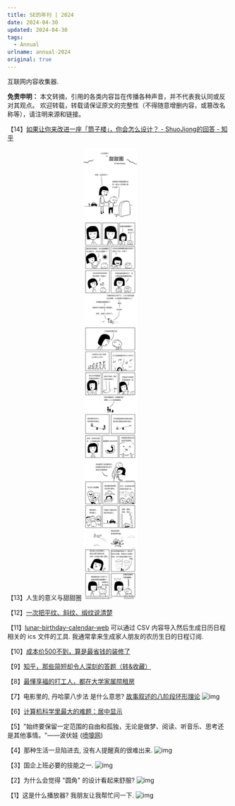 ```yaml
---
title: SE的年刊 | 2024
date: 2024-04-30
updated: 2024-04-30
tags:
  - Annual
urlname: annual-2024
original: true
---
```

互联网内容收集器. 
<!--more-->
**免责申明：**
本文转摘，引用的各类内容旨在传播各种声音，并不代表我认同或反对其观点。
欢迎转载，转载请保证原文的完整性（不得随意增删内容，或篡改名称等），请注明来源和链接。

【14】[如果让你来改进一座「筒子楼」，你会怎么设计？ - ShuoJiong的回答 - 知乎](https://www.zhihu.com/question/652609243/answer/3468994199)

【13】人生的意义与甜甜圈
![img](/picture/a/8.webp)

【12】[一次把平纹、斜纹、缎纹说清楚](https://zhuanlan.zhihu.com/p/36945143)

【11】[lunar-birthday-calendar-web](https://lunar-birthday-calendar-web.firebaseapp.com) 可以通过 CSV 内容导入然后生成日历日程相关的 ics 文件的工具. 我通常拿来生成家人朋友的农历生日的日程订阅. 

【10】[成本价500不到，算是最省钱的装修了](https://www.douban.com/note/703723187/?_i=90136386VUaQjV )

【9】[知乎，那些简短却令人深刻的答题（转&收藏）](https://www.douban.com/note/487289696/?_i=90168816VUaQjV)

【8】[最懂享福的打工人，都在大学家属院租房](http://mp.weixin.qq.com/s?__biz=MzA4OTM1MTcyMA==&mid=2650969536&idx=1&sn=412bc418a610a0df380e28363f056ee2&chksm=8bea0687bc9d8f91603aab26619667e7d9524e93ca09ff23fa13917d9d5e1b8ffb0140915a76#rd)

【7】电影里的, 丹哈蒙八步法 是什么意思? [故事叙述的八阶段环形理论](https://www.zhihu.com/tardis/zm/art/46389715?source_id=1003)
![img](/picture/a/7.webp)

【6】[计算机科学里最大的难题：居中显示](https://mp.weixin.qq.com/s?__biz=MjM5MDE0Mjc4MA==&mid=2651204048&idx=2&sn=53eae13f6498dff387ac754c4d3a3525&chksm=bdbbd1838acc5895c61d019eee87552c4c7b1dc28fe2a821e50f0b5b7f7d028d4838c6ecaa05&mpshare=1&scene=23&srcid=0429Vdm6ONmPr5dvrBjwQ8GZ&sharer_shareinfo=0e63a04f03526613620e3f7ed94c09c5&sharer_shareinfo_first=0e63a04f03526613620e3f7ed94c09c5#rd)

【5】"始终要保留一定范围的自由和孤独，无论是做梦、阅读、听音乐、思考还是其他事情。"——波伏娃 ([喷嚏网](https://www.dapenti.com/blog/more.asp?name=xilei&id=177977))


【4】那种生活一旦陷进去, 没有人提醒真的很难出来. 
![img](/picture/a/4.webp)

【3】国企上班必要的技能之一.
![img](/picture/a/3.webp)

【2】为什么会觉得 "圆角" 的设计看起来舒服? 
![img](/picture/a/2.webp)

【1】这是什么播放器? 我朋友让我帮忙问一下. 
![img](/picture/a/1.webp)